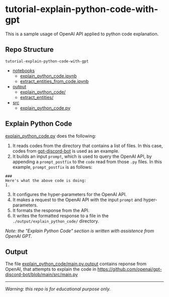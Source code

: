 # tutorial-explain-python-code-with-gpt
This is a sample usage of OpenAI API applied to python code explanation.

## Repo Structure
`tutorial-explain-python-code-with-gpt`
- [notebooks](./notebooks/)
    - [explain_python_code.ipynb](./notebooks/explain_python_code.ipynb)
    - [extract_entities_from_code.ipynb](./notebooks/extract_entities_from_code.ipynb)
- [output](./output/)
    - [explain_python_code/](./output/explain_python_code/)
    - [extract_entities/](./output/extract_entities/)
- [src](./src/)
   - [explain_python_code.py](./src/explain_python_code.py)
    
## Explain Python Code

[explain_python_code.py](./src/explain_python_code.py) does the following:

1. It reads codes from the directory that contains a list of files. In this case, codes from [gpt-discord-bot](https://github.com/openai/gpt-discord-bot) is used as an example. 
2. It builds an input `prompt`, which is used to query the OpenAI API, by appending a `prompt_postfix` to the `code` read from those `.py` files. In this example, `prompt_postfix` is as follows:
```
###
Here's what the above code is doing:
1.
```
3. It configures the hyper-parameters for the OpenAI API.
4. It makes a request to the OpenAI API with the input `prompt` and hyper-parameters.
5. It formats the response from the API.
6. It writes the formatted response to a file in the `./output/explain_python_code/` directory.

*Note: the "Explain Python Code" section is written with assistence from OpenAI GPT.*

## Output 
The file [explain_python_code/main.py.output](./output/explain_python_code/main.py.output) contains reponse from OpenAI, that attempts to explain the code in https://github.com/openai/gpt-discord-bot/blob/main/src/main.py

---

*Warning: this repo is for educational purpose only.*